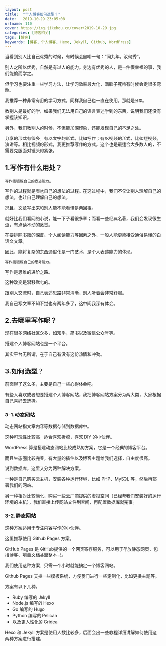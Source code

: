 ```yaml
---
layout: post
title:  "个人博客如何选型？"
date:   2019-10-29 23:05:08
urlname: 110
cover: https://img.jikehou.cn/cover/2019-10-29.jpg
categories: [博客相关]
tags: [博客]
keywords: [博客, 个人博客, Hexo, Jekyll, Github, WordPress]
---
```

当看到别人比自己优秀的时候，有时候会自嘲一句：“同九年，汝何秀”。

别人之所以优秀，自然是有过人的能力。身边有优秀的人，是一件很幸福的事，我们能偷而学之。

但学习也要注重一些学习方法，让学习效率最大化，满脑子死啃有时候会走很多弯路。

我推荐一种非常有用的学习方式，同样我自己也一直在使用，那就是`分享`。

教别人是最好的学。如果我们无法用自己的语言表述学到的东西，说明我们还没有掌握该知识。

另外，我们教别人的时候，不但能加深印象，还能发现自己的不足之处。

分享的形式有很多，有以文字的形式，比如写作；有以视频的形式，比如短视频，演讲等。相比视频的形式，我更推荐写作的方式。这个也是最适合大多数人的，不需要克服面对镜头的紧张。
<!-- more -->
## 1.写作有什么用处？

`写作能锻炼自己的表述能力`。

写作的过程就是表达自己的想法的过程。在这过程中，我们不仅让别人理解自己的想法，也让自己理解自己的想法。

况且，文章写出来和别人能不能看懂是两回事。

就好比我们看网络小说，能一下子看很多章；而看一些经典名著，我们会发现很生涩，有点读不动的感觉。

在要排除书籍的深度、个人阅读能力等因素之外，一般人能更能接受通俗易懂的白话文文章。

因此，能将复杂的东西通俗化是一门艺术，是个人表述能力的体现。

`写作能锻炼自己的思考能力。`

写作是思维的进阶之路。

这种改变是潜移默化的。

跟别人交流时，自己表述思路非常清晰，别人听着会非常舒服。

我自己写文章不知不觉也有两年多了，这中间我深有体会。

## 2.去哪里写作呢？

现在很多网络社区众多，如知乎，简书以及微信公众号等。

搭建个人博客网站也是一个平台。

其实平台无所谓，在于自己有没有这份热情和冲劲。

## 3.如何选型？

前面聊了这么多，主要是自己一些心得体会吧。

有些人喜欢或者想要搭建个人博客网站，我把博客网站方案分为两大类，大家根据自己喜好去选择。

### 3-1.动态网站

动态网站指文章内容等数据存储到数据库中。

这种可玩性比较高，适合喜欢折腾，喜欢 DIY 的小伙伴。

WordPress 算是搭建动态网站比较成熟的方案，它是一个经典的博客平台。

而且生态圈比较完善，有大量的插件以及博客主题给我们选择，自由度很高。

说到数据库，这里又分为两种解决方案。

一种是自己购买云主机，安装各种运行环境，比如 PHP、MySQL 等，然后再部署我们的网站。

另一种相对比较简化，购买一些云厂商提供的虚拟空间（已经帮我们安装好的运行环境的主机），我们直接上传网站文件到空间，再配置数据库就完事。

### 3-2.静态网站

这种方案适用于专注内容写作的小伙伴。

这里推荐使用 Github Pages 方案。

GitHub Pages 是 GitHub提供的一个网页寄存服务，可以用于存放静态网页，包括博客、项目文档甚至整本书。

我们使用这种方案，只需一个小时就能搞定一个博客网站。

Github Pages 支持一些模板系统，方便我们进行一些定制化，比如更换主题等。

方案有以下几种。

*  Ruby 编写的 Jekyll
*  Node.js 编写的 Hexo
*  Go 编写的 Hugo
*  Python 编写的 Pelican
*  以及更人性化的 Gridea

Hexo 和 Jekyll 方案是使用人数比较多，后面会出一些教程详细讲解如何使用这两种方案进行搭建。